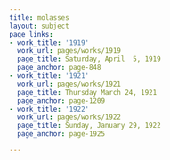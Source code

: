 ```yaml
---
title: molasses
layout: subject
page_links:
- work_title: '1919'
  work_url: pages/works/1919
  page_title: Saturday, April  5, 1919
  page_anchor: page-848
- work_title: '1921'
  work_url: pages/works/1921
  page_title: Thursday March 24, 1921
  page_anchor: page-1209
- work_title: '1922'
  work_url: pages/works/1922
  page_title: Sunday, January 29, 1922
  page_anchor: page-1925

---
```

